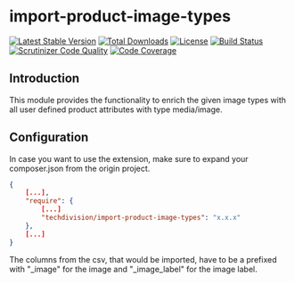 # import-product-image-types

[![Latest Stable Version](https://img.shields.io/packagist/v/techdivision/import-product-image-types.svg?style=flat-square)](https://packagist.org/packages/techdivision/import-product-image-types) 
[![Total Downloads](https://img.shields.io/packagist/dt/techdivision/import-product-image-types.svg?style=flat-square)](https://packagist.org/packages/techdivision/import-product-image-types)
[![License](https://img.shields.io/packagist/l/techdivision/import-product-image-types.svg?style=flat-square)](https://packagist.org/packages/techdivision/import-product-image-types)
[![Build Status](https://img.shields.io/travis/techdivision/import-product-image-types/master.svg?style=flat-square)](http://travis-ci.org/techdivision/import-product-image-types)
[![Scrutinizer Code Quality](https://img.shields.io/scrutinizer/g/techdivision/import-product-image-types/master.svg?style=flat-square)](https://scrutinizer-ci.com/g/techdivision/import-product-image-types/?branch=master) [![Code Coverage](https://img.shields.io/scrutinizer/coverage/g/techdivision/import-product-image-types/master.svg?style=flat-square)](https://scrutinizer-ci.com/g/techdivision/import-product-image-types/?branch=master)

## Introduction
This module provides the functionality to enrich the given image types with all user defined product attributes with type media/image. 

## Configuration
In case you want to use the extension, make sure to expand your composer.json from the origin project.

```json
{
    [...],
    "require": {
        [...]
        "techdivision/import-product-image-types": "x.x.x"
    },
    [...]
}
```
The columns from the csv, that would be imported, have to be a prefixed with "_image" for the image and "_image_label" for the image label.
